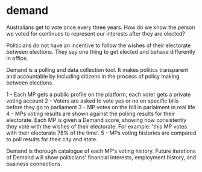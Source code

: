 # demand
Australians get to vote once every three years. How do we know the person we voted for continues to represent our interests after they are elected?

Politicians do not have an incentive to follow the wishes of their electorate between elections. They say one thing to get elected and behave differently in office.

Demand is a polling and data collection tool. It makes politics transparent and accountable by including citizens in the process of policy making between elections. 

1 - Each MP gets a public profile on the platform, each voter gets a private voting account
2 - Voters are asked to vote yes or no on specific bills before they go to parliament
3 - MP votes on the bill in parlaiment in real life
4 - MPs voting results are shown against the polling results for their electorate. Each MP is given a Demand score, showing how consistently they vote with the wishes of their electorate. For example: 'this MP votes with their electorate 78% of the time'. 
5 - MPs voting histories are compared to poll results for their city and state.

Demand is thorough catalogue of each MP's voting history. Future iterations of Demand will show politicians' financial interests, employment history, and business connections.
